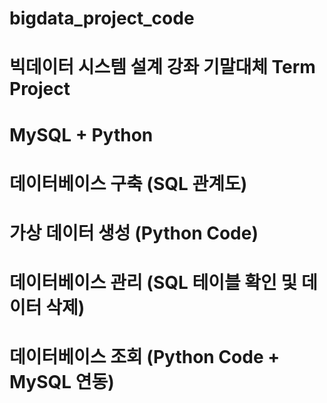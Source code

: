 # bigdata_project_code

# 빅데이터 시스템 설계 강좌 기말대체 Term Project
# MySQL + Python

# 데이터베이스 구축 (SQL 관계도)
# 가상 데이터 생성 (Python Code)
# 데이터베이스 관리 (SQL 테이블 확인 및 데이터 삭제)
# 데이터베이스 조회 (Python Code + MySQL 연동)
